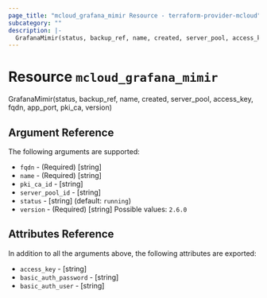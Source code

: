 ```yaml
---
page_title: "mcloud_grafana_mimir Resource - terraform-provider-mcloud"
subcategory: ""
description: |-
  GrafanaMimir(status, backup_ref, name, created, server_pool, access_key, fqdn, app_port, pki_ca, version)
---
```


# Resource `mcloud_grafana_mimir`

GrafanaMimir(status, backup_ref, name, created, server_pool, access_key, fqdn, app_port, pki_ca, version)



## Argument Reference

The following arguments are supported:

- `fqdn` - (Required) [string]  
- `name` - (Required) [string]  
- `pki_ca_id` - [string]  
- `server_pool_id` - [string]  
- `status` - [string]   (default: `running`)
- `version` - (Required) [string] Possible values: `2.6.0` 

## Attributes Reference

In addition to all the arguments above, the following attributes are exported:

- `access_key` - [string] 
- `basic_auth_password` - [string] 
- `basic_auth_user` - [string] 